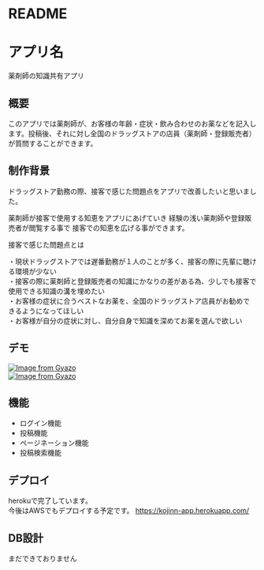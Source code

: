 # README

# アプリ名
 
薬剤師の知識共有アプリ
 
## 概要

このアプリでは薬剤師が、お客様の年齢・症状・飲み合わせのお薬などを記入します。投稿後、それに対し全国のドラッグストアの店員（薬剤師・登録販売者）が質問することができます。
 
 ## 制作背景
ドラッグストア勤務の際、接客で感じた問題点をアプリで改善したいと思いました。

薬剤師が接客で使用する知恵をアプリにあげていき
経験の浅い薬剤師や登録販売者が閲覧する事で
接客での知恵を広げる事ができます。

接客で感じた問題点とは  

・現状ドラッグストアでは遅番勤務が１人のことが多く、接客の際に先輩に聴ける環境が少ない  
・接客の際に薬剤師と登録販売者の知識にかなりの差がある為、少しでも接客で使用できる知識の溝を埋めたい  
・お客様の症状に合うベストなお薬を、全国のドラッグストア店員がお勧めできるようになってほしい  
・お客様が自分の症状に対し、自分自身で知識を深めてお薬を選んで欲しい  


 
## デモ
 
 [![Image from Gyazo](https://i.gyazo.com/597b742d2a0e96a499e8f3938b26c1f0.jpg)](https://gyazo.com/597b742d2a0e96a499e8f3938b26c1f0)  
[![Image from Gyazo](https://i.gyazo.com/0b39d78579eb0ecf6c63498ae8418e75.jpg)](https://gyazo.com/0b39d78579eb0ecf6c63498ae8418e75) 
## 機能
 
- ログイン機能
- 投稿機能
- ページネーション機能
- 投稿検索機能


## デプロイ
 herokuで完了しています。  
 今後はAWSでもデプロイする予定です。
https://kojinn-app.herokuapp.com/

## DB設計

まだできておりません
